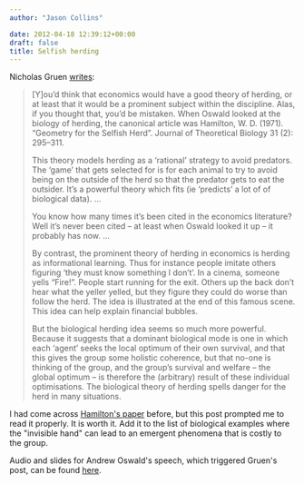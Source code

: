 ```yaml
---
author: "Jason Collins"

date: 2012-04-18 12:39:12+00:00
draft: false
title: Selfish herding
---
```


Nicholas Gruen [writes](http://clubtroppo.com.au/2012/03/18/herding-part-one/):


<blockquote>[Y]ou’d think that economics would have a good theory of herding, or at least that it would be a prominent subject within the discipline. Alas, if you thought that, you’d be mistaken. When Oswald looked at the biology of herding, the canonical article was Hamilton, W. D. (1971). “Geometry for the Selfish Herd”. Journal of Theoretical Biology 31 (2): 295–311.

This theory models herding as a ‘rational’ strategy to avoid predators. The ‘game’ that gets selected for is for each animal to try to avoid being on the outside of the herd so that the predator gets to eat the outsider. It’s a powerful theory which fits (ie ‘predicts’ a lot of of biological data). ...

You know how many times it’s been cited in the economics literature? Well it’s never been cited – at least when Oswald looked it up – it probably has now. ...

By contrast, the prominent theory of herding in economics is herding as informational learning. Thus for instance people imitate others figuring ‘they must know something I don’t’. In a cinema, someone yells “Fire!”. People start running for the exit. Others up the back don’t hear what the yeller yelled, but they figure they could do worse than follow the herd. The idea is illustrated at the end of this famous scene. This idea can help explain financial bubbles.

But the biological herding idea seems so much more powerful. Because it suggests that a dominant biological mode is one in which each ‘agent’ seeks the local optimum of their own survival, and that this gives the group some holistic coherence, but that no-one is thinking of the group, and the group’s survival and welfare – the global optimum – is therefore the (arbitrary) result of these individual optimisations. The biological theory of herding spells danger for the herd in many situations.</blockquote>


I had come across [Hamilton's paper](https://doi.org/10.1016/0022-5193(71)90189-5) before, but this post prompted me to read it properly. It is worth it. Add it to the list of biological examples where the "invisible hand" can lead to an emergent phenomena that is costly to the group.

Audio and slides for Andrew Oswald's speech, which triggered Gruen's post, can be found [here](http://rse.anu.edu.au/news_events/gruen_lectures.php).
